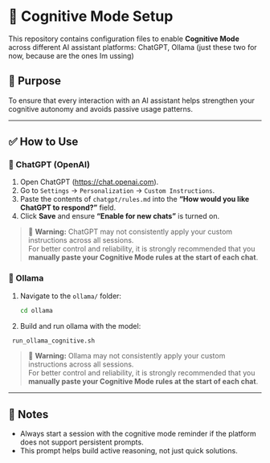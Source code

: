 # 🧠 Cognitive Mode Setup

This repository contains configuration files to enable **Cognitive Mode** across different AI assistant platforms: ChatGPT, Ollama (just these two for now, because are the ones Im ussing)

## 🎯 Purpose

To ensure that every interaction with an AI assistant helps strengthen your cognitive autonomy and avoids passive usage patterns.

---

## ✅ How to Use

### 🧠 ChatGPT (OpenAI)

1. Open ChatGPT (https://chat.openai.com).
2. Go to `Settings` → `Personalization` → `Custom Instructions`.
3. Paste the contents of `chatgpt/rules.md` into the **“How would you like ChatGPT to respond?”** field.
4. Click **Save** and ensure **“Enable for new chats”** is turned on.

> 📌 **Warning:** ChatGPT may not consistently apply your custom instructions across all sessions.  
> For better control and reliability, it is strongly recommended that you **manually paste your Cognitive Mode rules at the start of each chat**.

### 🧠 Ollama

1. Navigate to the `ollama/` folder:
   ```bash
   cd ollama
   ```
2. Build and run ollama with the model: 
  ```bash
   run_ollama_cognitive.sh
   ```

> 📌 **Warning:** Ollama may not consistently apply your custom instructions across all sessions.  
> For better control and reliability, it is strongly recommended that you **manually paste your Cognitive Mode rules at the start of each chat**.

---

## 📌 Notes

- Always start a session with the cognitive mode reminder if the platform does not support persistent prompts.
- This prompt helps build active reasoning, not just quick solutions.
